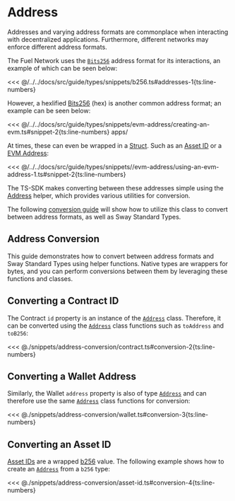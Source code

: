 # Address

Addresses and varying address formats are commonplace when interacting with decentralized applications. Furthermore, different networks may enforce different address formats.

The Fuel Network uses the [`Bits256`](../types/bits256.md) address format for its interactions, an example of which can be seen below:

<<< @/../../docs/src/guide/types/snippets/b256.ts#addresses-1{ts:line-numbers}

However, a hexlified [Bits256](../types/bits256.md) (hex) is another common address format; an example can be seen below:

<<< @/../../docs/src/guide/types/snippets/evm-address/creating-an-evm.ts#snippet-2{ts:line-numbers}
apps/

At times, these can even be wrapped in a [Struct](../types/structs.md). Such as an [Asset ID](../types/asset-id.md) or a [EVM Address](../types/evm-address.md):

<<< @/../../docs/src/guide/types/snippets//evm-address/using-an-evm-address-1.ts#snippet-2{ts:line-numbers}

The TS-SDK makes converting between these addresses simple using the [Address](../types/address.md) helper, which provides various utilities for conversion.

The following [conversion guide](./address-conversion.md#address-conversion) will show how to utilize this class to convert between address formats, as well as Sway Standard Types.

## Address Conversion

This guide demonstrates how to convert between address formats and Sway Standard Types using helper functions. Native types are wrappers for bytes, and you can perform conversions between them by leveraging these functions and classes.

## Converting a Contract ID

The Contract `id` property is an instance of the [`Address`](https://fuels-ts-docs-api.vercel.app/classes/_fuel_ts_address.Address.html) class. Therefore, it can be converted using the [`Address`](https://fuels-ts-docs-api.vercel.app/classes/_fuel_ts_address.Address.html) class functions such as `toAddress` and `toB256`:

<<< @./snippets/address-conversion/contract.ts#conversion-2{ts:line-numbers}

## Converting a Wallet Address

Similarly, the Wallet `address` property is also of type [`Address`](https://fuels-ts-docs-api.vercel.app/classes/_fuel_ts_address.Address.html) and can therefore use the same [`Address`](https://fuels-ts-docs-api.vercel.app/classes/_fuel_ts_address.Address.html) class functions for conversion:

<<< @./snippets/address-conversion/wallet.ts#conversion-3{ts:line-numbers}

## Converting an Asset ID

[Asset IDs](../types/asset-id.md) are a wrapped [b256](../types/bits256.md) value. The following example shows how to create an [`Address`](https://fuels-ts-docs-api.vercel.app/classes/_fuel_ts_address.Address.html) from a `b256` type:

<<< @./snippets/address-conversion/asset-id.ts#conversion-4{ts:line-numbers}
